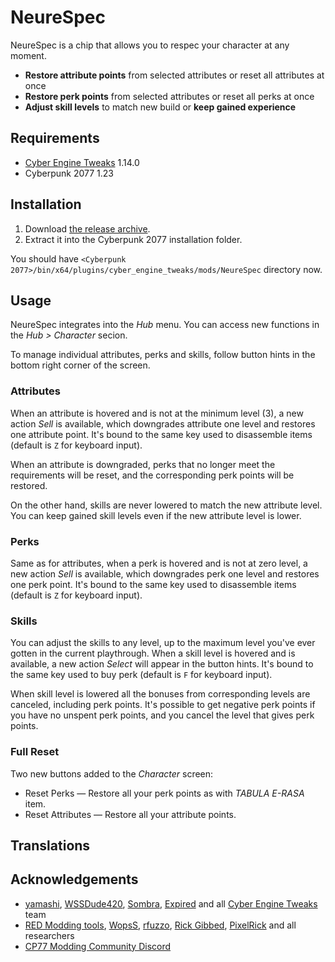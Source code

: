 # NeureSpec

NeureSpec is a chip that allows you to respec your character at any moment. 

- **Restore attribute points** from selected attributes or reset all attributes at once
- **Restore perk points** from selected attributes or reset all perks at once
- **Adjust skill levels** to match new build or **keep gained experience**

## Requirements

- [Cyber Engine Tweaks](https://github.com/yamashi/CyberEngineTweaks) 1.14.0
- Cyberpunk 2077 1.23

## Installation

1. Download [the release archive](https://github.com/psiberx/cp2077-neurespec/releases). 
2. Extract it into the Cyberpunk 2077 installation folder.

You should have `<Cyberpunk 2077>/bin/x64/plugins/cyber_engine_tweaks/mods/NeureSpec` directory now. 

## Usage

NeureSpec integrates into the *Hub* menu.
You can access new functions in the *Hub > Character* secion.

To manage individual attributes, perks and skills, follow button hints in the bottom right corner of the screen.

### Attributes

When an attribute is hovered and is not at the minimum level (3), a new action *Sell* is available,
which downgrades attribute one level and restores one attribute point.
It's bound to the same key used to disassemble items (default is `Z` for keyboard input).

When an attribute is downgraded, perks that no longer meet the requirements will be reset, 
and the corresponding perk points will be restored.

On the other hand, skills are never lowered to match the new attribute level.  
You can keep gained skill levels even if the new attribute level is lower.

### Perks

Same as for attributes, when a perk is hovered and is not at zero level, a new action *Sell* is available,
which downgrades perk one level and restores one perk point.
It's bound to the same key used to disassemble items (default is `Z` for keyboard input).

### Skills

You can adjust the skills to any level, up to the maximum level you've ever gotten in the current playthrough. 
When a skill level is hovered and is available, a new action *Select* will appear in the button hints. 
It's bound to the same key used to buy perk (default is `F` for keyboard input).

When skill level is lowered all the bonuses from corresponding levels are canceled, including perk points.
It's possible to get negative perk points if you have no unspent perk points, and you cancel the level that gives perk points.  

### Full Reset

Two new buttons added to the *Character* screen:

- Reset Perks &mdash; Restore all your perk points as with *TABULA E-RASA* item.
- Reset Attributes &mdash; Restore all your attribute points.

## Translations



## Acknowledgements

- [yamashi](https://github.com/yamashi), [WSSDude420](https://github.com/WSSDude420), [Sombra](https://github.com/Sombra0xCC), [Expired](https://github.com/expired6978) and all [Cyber Engine Tweaks](https://github.com/yamashi/CyberEngineTweaks) team
- [RED Modding tools](https://github.com/WolvenKit), [WopsS](https://github.com/WopsS), [rfuzzo](https://github.com/rfuzzo), [Rick Gibbed](https://github.com/gibbed), [PixelRick](https://github.com/PixelRick) and all researchers
- [CP77 Modding Community Discord](https://discord.gg/VhdvZncG6f)
